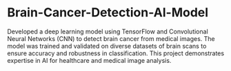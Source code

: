# Brain-Cancer-Detection-Al-Model
 Developed a deep learning model using TensorFlow and Convolutional Neural Networks (CNN) to detect brain cancer from medical images. The model was trained and validated on diverse datasets of brain scans to ensure accuracy and robustness in classification. This project demonstrates expertise in AI for healthcare and medical image analysis.

